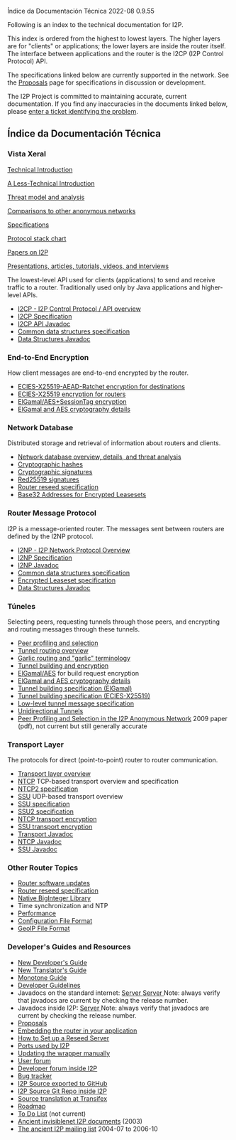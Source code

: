  Índice da
Documentación Técnica 2022-08 0.9.55 

Following is an index to the technical documentation for I2P.

This index is ordered from the highest to lowest layers. The higher
layers are for \"clients\" or applications; the lower layers are inside
the router itself. The interface between applications and the router is
the I2CP (I2P Control Protocol) API.

The specifications linked below are currently supported in the network.
See the [Proposals]() page
for specifications in discussion or development.

The I2P Project is committed to maintaining accurate, current
documentation. If you find any inaccuracies in the documents linked
below, please [enter a ticket identifying the
problem]().

## Índice da Documentación Técnica

### Vista Xeral

[Technical
Introduction]()

[A Less-Technical
Introduction]()

[Threat model and
analysis]()

[Comparisons to other anonymous
networks]()

[Specifications]()

[Protocol stack chart]()

[Papers on I2P]()

[Presentations, articles, tutorials, videos, and
interviews]()

The lowest-level API used for clients (applications) to send and receive
traffic to a router. Traditionally used only by Java applications and
higher-level APIs.

- [I2CP - I2P Control Protocol / API
 overview]()
- [I2CP Specification]()
- [I2CP API
 Javadoc](http:///net/i2p/client/package-summary.html)
- [Common data structures
 specification]()
- [Data Structures
 Javadoc](http:///net/i2p/data/package-summary.html)

### End-to-End Encryption

How client messages are end-to-end encrypted by the router.

- [ECIES-X25519-AEAD-Ratchet encryption for
 destinations]()
- [ECIES-X25519 encryption for
 routers]()
- [ElGamal/AES+SessionTag
 encryption]()
- [ElGamal and AES cryptography
 details]()

### Network Database

Distributed storage and retrieval of information about routers and
clients.

- [Network database overview, details, and threat
 analysis]()
- [Cryptographic
 hashes](#SHA256)
- [Cryptographic
 signatures](#sig)
- [Red25519 signatures]()
- [Router reseed specification]()
- [Base32 Addresses for Encrypted
 Leasesets]()

### Router Message Protocol

I2P is a message-oriented router. The messages sent between routers are
defined by the I2NP protocol.

- [I2NP - I2P Network Protocol
 Overview]()
- [I2NP Specification]()
- [I2NP
 Javadoc](http:///net/i2p/data/i2np/package-summary.html)
- [Common data structures
 specification]()
- [Encrypted Leaseset
 specification]()
- [Data Structures
 Javadoc](http:///net/i2p/data/package-summary.html)

### Túneles

Selecting peers, requesting tunnels through those peers, and encrypting
and routing messages through these tunnels.

- [Peer profiling and
 selection]()
- [Tunnel routing
 overview]()
- [Garlic routing and \"garlic\"
 terminology]()
- [Tunnel building and
 encryption]()
- [ElGamal/AES]()
 for build request encryption
- [ElGamal and AES cryptography
 details]()
- [Tunnel building specification
 (ElGamal)]()
- [Tunnel building specification
 (ECIES-X25519)]()
- [Low-level tunnel message
 specification]()
- [Unidirectional
 Tunnels]()
- [Peer Profiling and Selection in the I2P Anonymous
 Network](pdf/I2P-PET-CON-2009.1.pdf)
 2009 paper (pdf), not current but still generally accurate

### Transport Layer

The protocols for direct (point-to-point) router to router
communication.

- [Transport layer
 overview]()
- [NTCP]() TCP-based
 transport overview and specification
- [NTCP2 specification]()
- [SSU]() UDP-based
 transport overview
- [SSU specification]()
- [SSU2 specification]()
- [NTCP transport
 encryption](#tcp)
- [SSU transport
 encryption](#udp)
- [Transport
 Javadoc](http:///net/i2p/router/transport/package-summary.html)
- [NTCP
 Javadoc](http:///net/i2p/router/transport/ntcp/package-summary.html)
- [SSU
 Javadoc](http:///net/i2p/router/transport/udp/package-summary.html)

### Other Router Topics

- [Router software updates]()
- [Router reseed specification]()
- [Native BigInteger
 Library]()
- Time synchronization and NTP
- [Performance]()
- [Configuration File
 Format]()
- [GeoIP File Format]()

### Developer\'s Guides and Resources

- [New Developer\'s
 Guide]()
- [New Translator\'s
 Guide]()
- [Monotone
 Guide]()
- [Developer
 Guidelines]()
- Javadocs on the standard internet: [Server ](https://docs.i2p-projekt.de/javadoc/) [Server ](https://eyedeekay.github.io/javadoc-i2p/) Note: always verify
 that javadocs are current by checking the release number.
- Javadocs inside I2P: [Server ](http:///javadoc-i2p/) Note:
 always verify that javadocs are current by checking the release
 number.
- [Proposals]()
- [Embedding the router in your
 application]()
- [How to Set up a Reseed
 Server]()
- [Ports used by I2P]()
- [Updating the wrapper
 manually]()
- [User forum](http://)
- [Developer forum inside
 I2P](http:///)
- [Bug tracker](https://i2pgit.org/i2p-hackers/i2p.i2p/issues)
- [I2P Source exported to GitHub](https://github.com/i2p/i2p.i2p)
- [I2P Source Git Repo inside I2P](http://git.idk.i2p/i2p/i2p.i2p.git)
- [Source translation at
 Transifex](https://www.transifex.net/projects/p/I2P/)
- [Roadmap]()
- [To Do List]() (not
 current)
- [Ancient invisiblenet I2P
 documents]() (2003)
- [The ancient I2P mailing list](http://zzz.i2p/archive/index.html)
 2004-07 to 2006-10


